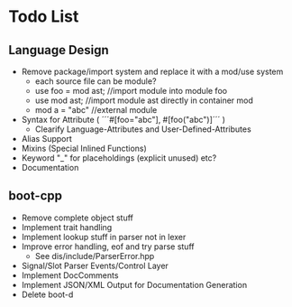 # Todo List

## Language Design

* Remove package/import system and replace it with a mod/use system
	* each source file can be module?
	* use foo = mod ast; //import module into module foo
	* use mod ast; 		 //import module ast directly in container mod
	* mod a = "abc"		 //external module
* Syntax for Attribute ( ´´´#[foo="abc"], #[foo("abc")]´´´ )
	- Clearify Language-Attributes and User-Defined-Attributes
* Alias Support
* Mixins (Special Inlined Functions)
* Keyword "_" for placeholdings (explicit unused) etc?
* Documentation

## boot-cpp

* Remove complete object stuff
* Implement trait handling
* Implement lookup stuff in parser not in lexer
* Improve error handling, eof and try parse stuff
	- See dis/include/ParserError.hpp
* Signal/Slot Parser Events/Control Layer
* Implement DocComments
* Implement JSON/XML Output for Documentation Generation
* Delete boot-d

